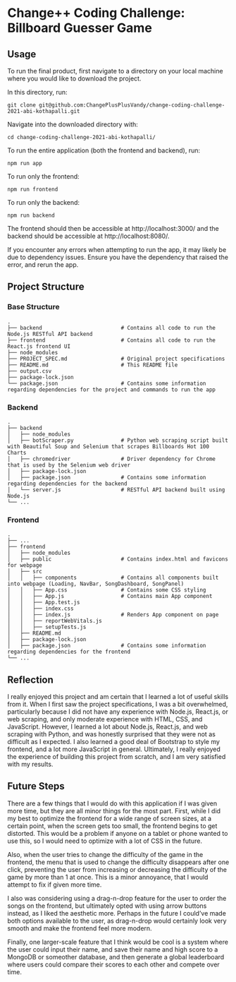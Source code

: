# Change++ Coding Challenge: Billboard Guesser Game

## Usage

To run the final product, first navigate to a directory on your local machine where you would like to download the project.

In this directory, run:

    git clone git@github.com:ChangePlusPlusVandy/change-coding-challenge-2021-abi-kothapalli.git

Navigate into the downloaded directory with:

    cd change-coding-challenge-2021-abi-kothapalli/

To run the entire application (both the frontend and backend), run:

    npm run app

To run only the frontend:

    npm run frontend

To run only the backend:

    npm run backend

The frontend should then be accessible at http://localhost:3000/ and the backend should be accessible at http://localhost:8080/.

If you encounter any errors when attempting to run the app, it may likely be due to dependency issues. Ensure you have the dependency that raised the error, and rerun the app.

## Project Structure

### Base Structure

    .
    ├── backend                         # Contains all code to run the Node.js RESTful API backend
    ├── frontend                        # Contains all code to run the React.js frontend UI
    ├── node_modules
    ├── PROJECT_SPEC.md                 # Original project specifications
    ├── README.md                       # This README file
    ├── output.csv
    ├── package-lock.json
    └── package.json                    # Contains some information regarding dependencies for the project and commands to run the app

### Backend

    .
    ├── backend
    │   ├── node_modules
    │   ├── botScraper.py               # Python web scraping script built with Beautiful Soup and Selenium that scrapes Billboards Hot 100 Charts
    │   ├── chromedriver                # Driver dependency for Chrome that is used by the Selenium web driver
    │   ├── package-lock.json
    │   ├── package.json                # Contains some information regarding dependencies for the backend
    │   └── server.js                   # RESTful API backend built using Node.js
    └── ...

### Frontend

    .
    ├── ...
    ├── frontend
    │   ├── node_modules
    │   ├── public                      # Contains index.html and favicons for webpage
    │   ├── src
    │   │   ├── components              # Contains all components built into webpage (Loading, NavBar, SongDashboard, SongPanel)
    │   │   ├── App.css                 # Contains some CSS styling
    │   │   ├── App.js                  # Contains main App component
    │   │   ├── App.test.js
    │   │   ├── index.css
    │   │   ├── index.js                # Renders App component on page
    │   │   ├── reportWebVitals.js
    │   │   ├── setupTests.js
    │   ├── README.md
    │   ├── package-lock.json
    │   ├── package.json                # Contains some information regarding dependencies for the frontend
    └── ...

## Reflection

I really enjoyed this project and am certain that I learned a lot of useful skills from it. When I first saw the project specifications, I was a bit overwhelmed, particularly because I did not have any experience with Node.js, React.js, or web scraping, and only moderate experience with HTML, CSS, and JavaScript. However, I learned a lot about Node.js, React.js, and web scraping with Python, and was honestly surprised that they were not as difficult as I expected. I also learned a good deal of Bootstrap to style my frontend, and a lot more JavaScript in general. Ultimately, I really enjoyed the experience of building this project from scratch, and I am very satisfied with my results.

## Future Steps

There are a few things that I would do with this application if I was given more time, but they are all minor things for the most part. First, while I did my best to optimize the frontend for a wide range of screen sizes, at a certain point, when the screen gets too small, the frontend begins to get distorted. This would be a problem if anyone on a tablet or phone wanted to use this, so I would need to optimize with a lot of CSS in the future.

Also, when the user tries to change the difficulty of the game in the frontend, the menu that is used to change the difficulty disappears after one click, preventing the user from increasing or decreasing the difficulty of the game by more than 1 at once. This is a minor annoyance, that I would attempt to fix if given more time.

I also was considering using a drag-n-drop feature for the user to order the songs on the frontend, but ultimately opted with using arrow buttons instead, as I liked the aesthetic more. Perhaps in the future I could’ve made both options available to the user, as drag-n-drop would certainly look very smooth and make the frontend feel more modern.

Finally, one larger-scale feature that I think would be cool is a system where the user could input their name, and save their name and high score to a MongoDB or someother database, and then generate a global leaderboard where users could compare their scores to each other and compete over time.
